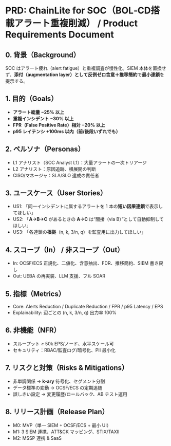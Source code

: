 # PRD: ChainLite for SOC（BOL‑CD搭載アラート重複削減） / Product Requirements Document

## 0. 背景（Background）
SOC はアラート疲れ（alert fatigue）と重複調査が慢性化。SIEM 本体を置換せず、**添付（augmentation layer）**として**反例ゼロ含意＋推移簡約**で**最小連鎖**を提示する。

## 1. 目的（Goals）
- **アラート総量 −25% 以上**
- **重複インシデント −30% 以上**
- **FPR（False Positive Rate）相対 −20% 以上**
- **p95 レイテンシ +100ms 以内（前/後段いずれでも）**

## 2. ペルソナ（Personas）
- L1 アナリスト（SOC Analyst L1）：大量アラートの一次トリアージ
- L2 アナリスト：原因追跡、横展開の判断
- CISO/マネージャ：SLA/SLO 達成の責任者

## 3. ユースケース（User Stories）
- US1: 「同一インシデントに属するアラートを 1 本の**短い因果連鎖**で表示してほしい」
- US2: 「**A→B→C** があるときの **A→C** は“間接（via B）”として自動抑制してほしい」
- US3: 「各連鎖の**根拠**（n, k, 3/n, q）を監査用に出力してほしい」

## 4. スコープ（In） / 非スコープ（Out）
- In: OCSF/ECS 正規化、二値化、含意抽出、FDR、推移簡約、SIEM 書き戻し
- Out: UEBA の再実装、LLM 支援、フル SOAR

## 5. 指標（Metrics）
- Core: Alerts Reduction / Duplicate Reduction / FPR / p95 Latency / EPS
- Explainability: 辺ごとの (n, k, 3/n, q) 出力率 100%

## 6. 非機能（NFR）
- スループット ≥ 50k EPS/ノード、水平スケール可
- セキュリティ：RBAC/監査ログ/暗号化、PII 最小化

## 7. リスクと対策（Risks & Mitigations）
- 非単調関係 → **k‑ary** 符号化、セグメント分割
- データ標準の変動 → OCSF/ECS の定期追随
- 誤しきい設定 → 変更履歴/ロールバック、AB テスト運用

## 8. リリース計画（Release Plan）
- M0: MVP（単一 SIEM + OCSF/ECS + 最小 UI）
- M1: 3 SIEM 連携、ATT&CK マッピング、STIX/TAXII
- M2: MSSP 連携 & SaaS
